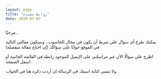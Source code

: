 ```yaml
---
layout: page
title: "روابط مفيدة"
date: 2020-07-07
---
```


مرحبًا..

يمكنك طرح أي سؤال علي شرط أن يكون في مجال الحاسوب.. وستكون مقالتي التالية في الموقع جوابًا على سؤالك (إن احتاج مقالة منفصلة)

اطرح علي سؤالًا الآن عبر مراسلتي على الإيميل الموجود رابطه في القائمة الجانبية أو اسفل الصفحة.

ولا تنسى كتابة اسمك في الرسالة إن أردت ذكره هنا في الجواب.
